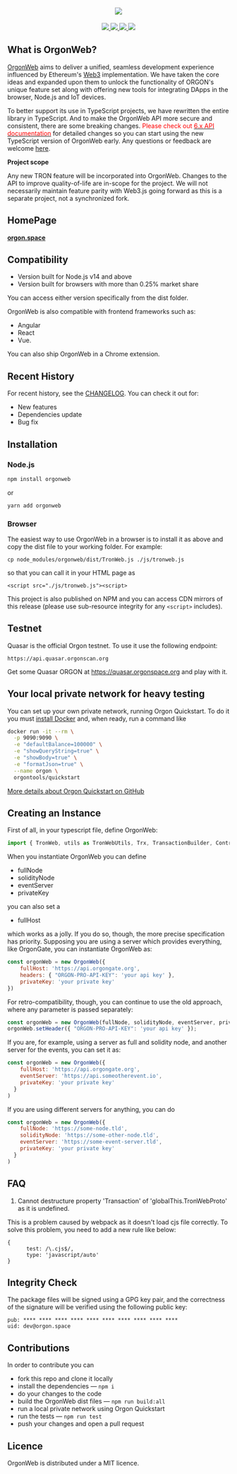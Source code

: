<h1 align="center">
  <a href="https://orgon.space">
    <img align="center" src="https://raw.githubusercontent.com/tronprotocol/tronweb/master/assets/logo.png"/>
  </a>
</h1>

<p align="center">

  <a href="https://github.com/alexozerov/orgonweb/issues">
    <img src="https://img.shields.io/github/issues/tron-us/tronweb.svg">
  </a>

  <a href="https://github.com/alexozerov/orgonweb/pulls">
    <img src="https://img.shields.io/github/issues-pr/tron-us/tronweb.svg">
  </a>

  <a href="https://github.com/alexozerov/orgonweb/graphs/contributors">
    <img src="https://img.shields.io/github/contributors/tron-us/tronweb.svg">
  </a>

  <a href="LICENSE">
    <img src="https://img.shields.io/github/license/tron-us/tronweb.svg">
  </a>
</p>

## What is OrgonWeb?

[OrgonWeb](https://orgon.space) aims to deliver a unified, seamless development experience influenced by Ethereum's [Web3](https://github.com/ethereum/web3.js/) implementation. We have taken the core ideas and expanded upon them to unlock the functionality of ORGON's unique feature set along with offering new tools for integrating DApps in the browser, Node.js and IoT devices.

To better support its use in TypeScript projects, we have rewritten the entire library in TypeScript. And to make the OrgonWeb API more secure and consistent, there are some breaking changes. <font color=red>Please check out [<font color=red>6.x API documentation</font>](https://orgon.space/docu/docs/intro/)</font> for detailed changes so you can start using the new TypeScript version of OrgonWeb early. Any questions or feedback are welcome [here](https://github.com/alexozerov/orgonweb/issues/new).

**Project scope**

Any new TRON feature will be incorporated into OrgonWeb. Changes to the API to improve quality-of-life are in-scope for the project. We will not necessarily maintain feature parity with Web3.js going forward as this is a separate project, not a synchronized fork.

## HomePage

__[orgon.space](https://orgon.space)__

## Compatibility
- Version built for Node.js v14 and above
- Version built for browsers with more than 0.25% market share

You can access either version specifically from the dist folder.

OrgonWeb is also compatible with frontend frameworks such as:
- Angular
- React
- Vue.

You can also ship OrgonWeb in a Chrome extension.

## Recent History

For recent history, see the [CHANGELOG](https://github.com/alexozerov/orgonweb/blob/master/CHANGELOG.md). You can check it out for:
- New features
- Dependencies update
- Bug fix

## Installation

### Node.js
```bash
npm install orgonweb
```
or
```bash
yarn add orgonweb
```

### Browser

The easiest way to use OrgonWeb in a browser is to install it as above and copy the dist file to your working folder. For example:
```
cp node_modules/orgonweb/dist/TronWeb.js ./js/tronweb.js
```
so that you can call it in your HTML page as
```
<script src="./js/tronweb.js"><script>
```

This project is also published on NPM and you can access CDN mirrors of this release (please use sub-resource integrity for any `<script>` includes).

## Testnet

Quasar is the official Orgon testnet. To use it use the following endpoint:
```
https://api.quasar.orgonscan.org
```
Get some Quasar ORGON at https://quasar.orgonspace.org and play with it.

## Your local private network for heavy testing

You can set up your own private network, running Orgon Quickstart. To do it you must [install Docker](https://docs.docker.com/install/) and, when ready, run a command like

```bash
docker run -it --rm \
  -p 9090:9090 \
  -e "defaultBalance=100000" \
  -e "showQueryString=true" \
  -e "showBody=true" \
  -e "formatJson=true" \
  --name orgon \
  orgontools/quickstart
```

[More details about Orgon Quickstart on GitHub](https://github.com/tron-us/docker-orgon-quickstart)

## Creating an Instance

First of all, in your typescript file, define OrgonWeb:

```typescript
import { TronWeb, utils as TronWebUtils, Trx, TransactionBuilder, Contract, Event, Plugin } from 'orgonweb';
```

When you instantiate OrgonWeb you can define

* fullNode
* solidityNode
* eventServer
* privateKey

you can also set a

* fullHost

which works as a jolly. If you do so, though, the more precise specification has priority.
Supposing you are using a server which provides everything, like OrgonGate, you can instantiate OrgonWeb as:

```js
const orgonWeb = new OrgonWeb({
    fullHost: 'https://api.orgongate.org',
    headers: { "ORGON-PRO-API-KEY": 'your api key' },
    privateKey: 'your private key'
})
```

For retro-compatibility, though, you can continue to use the old approach, where any parameter is passed separately:
```js
const orgonWeb = new OrgonWeb(fullNode, solidityNode, eventServer, privateKey)
orgonWeb.setHeader({ "ORGON-PRO-API-KEY": 'your api key' });
```

If you are, for example, using a server as full and solidity node, and another server for the events, you can set it as:

```js
const orgonWeb = new OrgonWeb({
    fullHost: 'https://api.orgongate.org',
    eventServer: 'https://api.someotherevent.io',
    privateKey: 'your private key'
  }
)
```

If you are using different servers for anything, you can do
```js
const orgonWeb = new OrgonWeb({
    fullNode: 'https://some-node.tld',
    solidityNode: 'https://some-other-node.tld',
    eventServer: 'https://some-event-server.tld',
    privateKey: 'your private key'
  }
)
```

## FAQ

1. Cannot destructure property 'Transaction' of 'globalThis.TronWebProto' as it is undefined.

This is a problem caused by webpack as it doesn't load cjs file correctly. To solve this problem, you need to add a new rule like below:
```
{
      test: /\.cjs$/,
      type: 'javascript/auto'
}
```

## Integrity Check

The package files will be signed using a GPG key pair, and the correctness of the signature will be verified using the following public key:

```
pub: **** **** **** **** **** **** **** **** **** ****
uid: dev@orgon.space
```

## Contributions

In order to contribute you can

* fork this repo and clone it locally
* install the dependencies — `npm i`
* do your changes to the code
* build the OrgonWeb dist files — `npm run build:all`
* run a local private network using Orgon Quickstart
* run the tests — `npm run test`
* push your changes and open a pull request

## Licence

OrgonWeb is distributed under a MIT licence.


